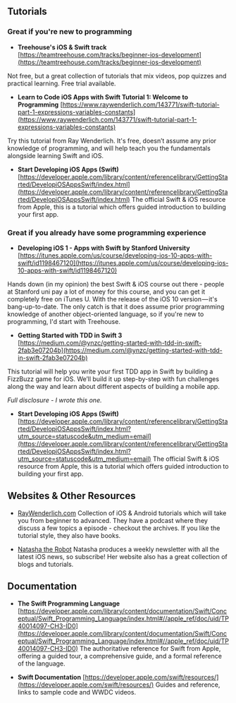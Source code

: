 ## Tutorials

### Great if you're new to programming
  * **Treehouse's iOS & Swift track**
  [https://teamtreehouse.com/tracks/beginner-ios-development](https://teamtreehouse.com/tracks/beginner-ios-development)

  Not free, but a great collection of tutorials that mix videos, pop quizzes and practical learning. Free trial available.

  * **Learn to Code iOS Apps with Swift Tutorial 1: Welcome to Programming**
  [https://www.raywenderlich.com/143771/swift-tutorial-part-1-expressions-variables-constants](https://www.raywenderlich.com/143771/swift-tutorial-part-1-expressions-variables-constants)

  Try this tutorial from Ray Wenderlich. It's free, doesn’t assume any prior knowledge of programming, and will help teach you the fundamentals alongside learning Swift and iOS.

  * **Start Developing iOS Apps (Swift)**
    [https://developer.apple.com/library/content/referencelibrary/GettingStarted/DevelopiOSAppsSwift/index.html](https://developer.apple.com/library/content/referencelibrary/GettingStarted/DevelopiOSAppsSwift/index.html)
    The official Swift & iOS resource from Apple, this is a tutorial which offers guided introduction to building your first app.

### Great if you already have some programming experience
  * **Developing iOS 1 - Apps with Swift by Stanford University**
  [https://itunes.apple.com/us/course/developing-ios-10-apps-with-swift/id1198467120](https://itunes.apple.com/us/course/developing-ios-10-apps-with-swift/id1198467120)

  Hands down (in my opinion) the best Swift & iOS course out there - people at Stanford uni pay a lot of money for this course, and you can get it completely free on iTunes U.  With the release of the iOS 10 version — it's bang-up-to-date. The only catch is that it does assume prior programming knowledge of another object-oriented language, so if you're new to programming, I'd start with Treehouse.

  * **Getting Started with TDD in Swift 3**
  [https://medium.com/@ynzc/getting-started-with-tdd-in-swift-2fab3e07204b](https://medium.com/@ynzc/getting-started-with-tdd-in-swift-2fab3e07204b)

  This tutorial will help you write your first TDD app in Swift by building a FizzBuzz game for iOS. We’ll build it up step-by-step with fun challenges along the way and learn about different aspects of building a mobile app.

  *Full disclosure - I wrote this one.*

  * **Start Developing iOS Apps (Swift)**
  [https://developer.apple.com/library/content/referencelibrary/GettingStarted/DevelopiOSAppsSwift/index.html?utm_source=statuscode&utm_medium=email](https://developer.apple.com/library/content/referencelibrary/GettingStarted/DevelopiOSAppsSwift/index.html?utm_source=statuscode&utm_medium=email)
  The official Swift & iOS resource from Apple, this is a tutorial which offers guided introduction to building your first app.

## Websites & Other Resources

* [RayWenderlich.com](https://www.raywenderlich.com/) Collection of iOS & Android tutorials which will take you from beginner to advanced. They have a podcast where they discuss a few topics a episode - checkout the archives. If you like the tutorial style, they also have books.

* [Natasha the Robot](https://www.natashatherobot.com/) Natasha produces a weekly newsletter with all the latest iOS news, so subscribe! Her website also has a great collection of blogs and tutorials.

## Documentation

  * **The Swift Programming Language**
  [https://developer.apple.com/library/content/documentation/Swift/Conceptual/Swift_Programming_Language/index.html#//apple_ref/doc/uid/TP40014097-CH3-ID0](https://developer.apple.com/library/content/documentation/Swift/Conceptual/Swift_Programming_Language/index.html#//apple_ref/doc/uid/TP40014097-CH3-ID0)
    The authoritative reference for Swift from Apple, offering a guided tour, a comprehensive guide, and a formal reference of the language.

  * **Swift Documentation**
  [https://developer.apple.com/swift/resources/](https://developer.apple.com/swift/resources/)
  Guides and reference, links to sample code and WWDC videos.
